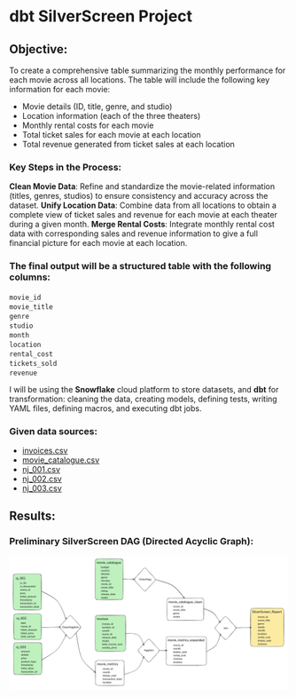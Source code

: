 # dbt SilverScreen Project  
## Objective:  
To create a comprehensive table summarizing the monthly performance for each movie across all locations. The table will include the following key information for each movie:

* Movie details (ID, title, genre, and studio)
* Location information (each of the three theaters)
* Monthly rental costs for each movie
* Total ticket sales for each movie at each location
* Total revenue generated from ticket sales at each location  
  
### Key Steps in the Process:  
**Clean Movie Data**: Refine and standardize the movie-related information (titles, genres, studios) to ensure consistency and accuracy across the dataset.
**Unify Location Data**: Combine data from all locations to obtain a complete view of ticket sales and revenue for each movie at each theater during a given month.
**Merge Rental Costs**: Integrate monthly rental cost data with corresponding sales and revenue information to give a full financial picture for each movie at each location.

### The final output will be a structured table with the following columns:  
`movie_id`  
`movie_title`  
`genre`  
`studio`  
`month`  
`location`  
`rental_cost`  
`tickets_sold`  
`revenue`  
  
I will be using the **Snowflake** cloud platform to store datasets, and **dbt** for transformation: cleaning the data, creating models, defining tests, writing YAML files, defining macros, and executing dbt jobs.
  
### Given data sources:  
* [invoices.csv](https://github.com/armandaslid/dbt_silverscreen/blob/main/other_files/invoices.csv)  
* [movie_catalogue.csv](https://github.com/armandaslid/dbt_silverscreen/blob/main/other_files/movie_catalogue.csv)  
* [nj_001.csv](https://github.com/armandaslid/dbt_silverscreen/blob/main/other_files/nj_001.csv)  
* [nj_002.csv](https://github.com/armandaslid/dbt_silverscreen/blob/main/other_files/nj_002.csv)
* [nj_003.csv](https://github.com/armandaslid/dbt_silverscreen/blob/main/other_files/nj_003.csv)  

## Results:  
### Preliminary SilverScreen DAG (Directed Acyclic Graph):  
<img src="https://github.com/armandaslid/dbt_silverscreen/blob/main/other_files/silverscreen_dag.png" alt="Preliminary SilverScreen DAG">  

